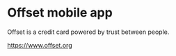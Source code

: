 # Offset mobile app

Offset is a credit card powered by trust between people.

https://www.offset.org
